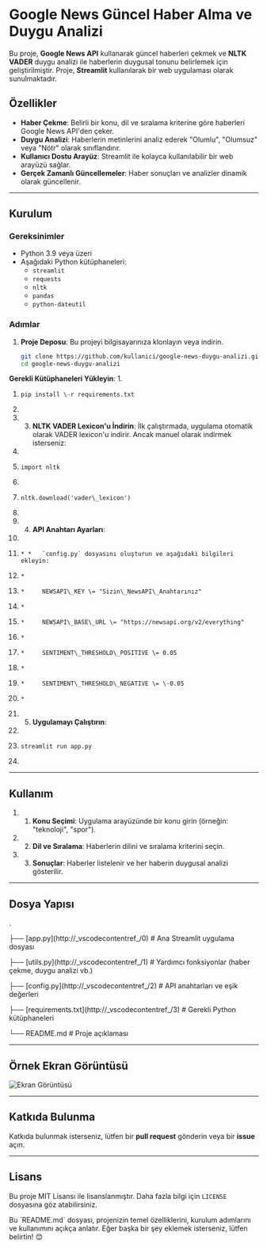 # Google News Güncel Haber Alma ve Duygu Analizi

Bu proje, **Google News API** kullanarak güncel haberleri çekmek ve **NLTK VADER** duygu analizi ile haberlerin duygusal tonunu belirlemek için geliştirilmiştir. Proje, **Streamlit** kullanılarak bir web uygulaması olarak sunulmaktadır.

## Özellikler

- **Haber Çekme**: Belirli bir konu, dil ve sıralama kriterine göre haberleri Google News API'den çeker.
- **Duygu Analizi**: Haberlerin metinlerini analiz ederek "Olumlu", "Olumsuz" veya "Nötr" olarak sınıflandırır.
- **Kullanıcı Dostu Arayüz**: Streamlit ile kolayca kullanılabilir bir web arayüzü sağlar.
- **Gerçek Zamanlı Güncellemeler**: Haber sonuçları ve analizler dinamik olarak güncellenir.

---

## Kurulum

### Gereksinimler

- Python 3.9 veya üzeri
- Aşağıdaki Python kütüphaneleri:
  - `streamlit`
  - `requests`
  - `nltk`
  - `pandas`
  - `python-dateutil`

### Adımlar

1. **Proje Deposu**: Bu projeyi bilgisayarınıza klonlayın veya indirin.
   ```bash
   git clone https://github.com/kullanici/google-news-duygu-analizi.git
   cd google-news-duygu-analizi

**Gerekli Kütüphaneleri Yükleyin**:
1.     
1.     pip install \-r requirements.txt
1.     
1. 3.  **NLTK VADER Lexicon'u İndirin**: İlk çalıştırmada, uygulama otomatik olarak VADER lexicon'u indirir. Ancak manuel olarak indirmek isterseniz:
1.     
1.     import nltk
1.     
1.     nltk.download('vader\_lexicon')
1.     
1. 4.  **API Anahtarı Ayarları**:
1.     
1.     * *   `config.py` dosyasını oluşturun ve aşağıdaki bilgileri ekleyin:
1.     *     
1.     *     NEWSAPI\_KEY \= "Sizin\_NewsAPI\_Anahtarınız"
1.     *     
1.     *     NEWSAPI\_BASE\_URL \= "https://newsapi.org/v2/everything"
1.     *     
1.     *     SENTIMENT\_THRESHOLD\_POSITIVE \= 0.05
1.     *     
1.     *     SENTIMENT\_THRESHOLD\_NEGATIVE \= \-0.05
1.     *     
1. 5.  **Uygulamayı Çalıştırın**:
1.     
1.     streamlit run app.py
1.     

* * *

## Kullanım

1. 1.  **Konu Seçimi**: Uygulama arayüzünde bir konu girin (örneğin: "teknoloji", "spor").
1. 2.  **Dil ve Sıralama**: Haberlerin dilini ve sıralama kriterini seçin.
1. 3.  **Sonuçlar**: Haberler listelenir ve her haberin duygusal analizi gösterilir.

* * *

## Dosya Yapısı

.

├── \[app.py\](http://\_vscodecontentref\_/0)                # Ana Streamlit uygulama dosyası

├── \[utils.py\](http://\_vscodecontentref\_/1)              # Yardımcı fonksiyonlar (haber çekme, duygu analizi vb.)

├── \[config.py\](http://\_vscodecontentref\_/2)             # API anahtarları ve eşik değerleri

├── \[requirements.txt\](http://\_vscodecontentref\_/3)      # Gerekli Python kütüphaneleri

└── README.md             # Proje açıklaması

* * *

## Örnek Ekran Görüntüsü

<img alt="Ekran Görüntüsü" src="https://via.placeholder.com/800x400?text=Ekran+Görüntüsü">

* * *

## Katkıda Bulunma

Katkıda bulunmak isterseniz, lütfen bir **pull request** gönderin veya bir **issue** açın.

* * *

## Lisans

Bu proje MIT Lisansı ile lisanslanmıştır. Daha fazla bilgi için `LICENSE` dosyasına göz atabilirsiniz.

Bu \`README.md\` dosyası, projenizin temel özelliklerini, kurulum adımlarını ve kullanımını açıkça anlatır. Eğer başka bir şey eklemek isterseniz, lütfen belirtin! 😊